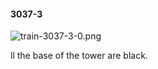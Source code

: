 #### 3037-3
![train-3037-3-0.png](https://github.com/lil-lab/nlvr/raw/master/nlvr/train/images/68/train-3037-3-0.png "train-3037-3-0.png")

ll the base of the tower are black.